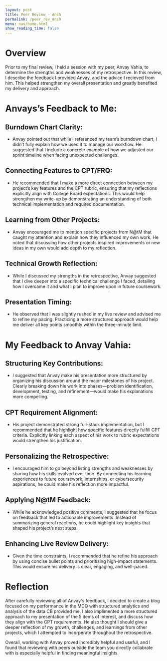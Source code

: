 ```yaml
---
layout: post
title: Peer Review - Ansh
permalink: /peer_rev_ansh
menu: nav/home.html
show_reading_time: false
---
```



# Overview

Prior to my final review, I held a session with my peer, Anvay Vahia, to determine the strengths and weaknesses of my retrospective. In this review, I describe the feedback I provided Anvay, and the advice I recieved from him. This helped strengthen my overall presentation and greatly benefited my delivery and approach.

# Anvays’s Feedback to Me:

## Burndown Chart Clarity: 
- Anvay pointed out that while I referenced my team’s burndown chart, I didn’t fully explain how we used it to manage our workflow. He suggested that I include a concrete example of how we adjusted our sprint timeline when facing unexpected challenges.

## Connecting Features to CPT/FRQ: 
- He recommended that I make a more direct connection between my project’s key features and the CPT rubric, ensuring that my reflections explicitly align with College Board expectations. This would help strengthen my write-up by demonstrating an understanding of both technical implementation and required documentation.

## Learning from Other Projects: 
- Anvay encouraged me to mention specific projects from N@tM that caught my attention and explain how they influenced my own work. He noted that discussing how other projects inspired improvements or new ideas in my own would add depth to my reflection.

## Technical Growth Reflection: 
- While I discussed my strengths in the retrospective, Anvay suggested that I dive deeper into a specific technical challenge I faced, detailing how I overcame it and what I plan to improve upon in future coursework.

## Presentation Timing: 
- He observed that I was slightly rushed in my live review and advised me to refine my pacing. Practicing a more structured approach would help me deliver all key points smoothly within the three-minute limit.


# My Feedback to Anvay Vahia:

## Structuring Key Contributions: 
- I suggested that Anvay make his presentation more structured by organizing his discussion around the major milestones of his project. Clearly breaking down his work into phases—problem identification, development, testing, and refinement—would make his explanations more compelling.

## CPT Requirement Alignment: 
- His project demonstrated strong full-stack implementation, but I recommended that he highlight how specific features directly fulfill CPT criteria. Explicitly linking each aspect of his work to rubric expectations would strengthen his justification.

## Personalizing the Retrospective: 
- I encouraged him to go beyond listing strengths and weaknesses by sharing how his skills evolved over time. By connecting his learning experiences to future coursework, internships, or cybersecurity aspirations, he could make his reflection more impactful.

## Applying N@tM Feedback: 
- While he acknowledged positive comments, I suggested that he focus on feedback that led to actionable improvements. Instead of summarizing general reactions, he could highlight key insights that shaped his project’s next steps.

## Enhancing Live Review Delivery: 
- Given the time constraints, I recommended that he refine his approach by using concise bullet points and prioritizing high-impact statements. This would ensure his delivery is clear, engaging, and well-paced.


# Reflection

After carefully reviewing all of Anvay's feedback, I decided to create a blog focused on my performance in the MCQ with structured analytics and analysis of the data CB provided me. I also implimented a more structured approach to my presentation of the 5 items of interest, and discuss how they align with the CPT requirements. He also thought I should give a deeper reflection of my growth, challenges, and learnings from other projects, which I attempted to incorperate throughout the retrospective.

Overall, working with Anvay proved incredibly helpful and useful, and I found that reviewing with peers outside the team you directly collabrate with is especially helpful in finding meaningful insights.

